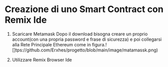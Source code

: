 # Creazione di uno Smart Contract con Remix Ide

1. Scaricare Metamask
Dopo il download bisogna creare un proprio account(con una propria password e frase di sicurezza)
e poi collegarsi alla Rete Principale Ethereum come in figura.![]tps://github.com/Erxhes/progetto/blob/main/image/matamassk.png)

2. Utilizzare Remix Browser Ide 






